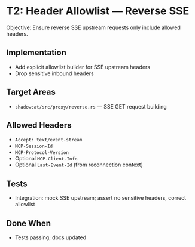# T2: Header Allowlist — Reverse SSE

Objective: Ensure reverse SSE upstream requests only include allowed headers.

## Implementation
- Add explicit allowlist builder for SSE upstream headers
- Drop sensitive inbound headers

## Target Areas
- `shadowcat/src/proxy/reverse.rs` — SSE GET request building

## Allowed Headers
- `Accept: text/event-stream`
- `MCP-Session-Id`
- `MCP-Protocol-Version`
- Optional `MCP-Client-Info`
- Optional `Last-Event-Id` (from reconnection context)

## Tests
- Integration: mock SSE upstream; assert no sensitive headers, correct allowlist

## Done When
- Tests passing; docs updated
